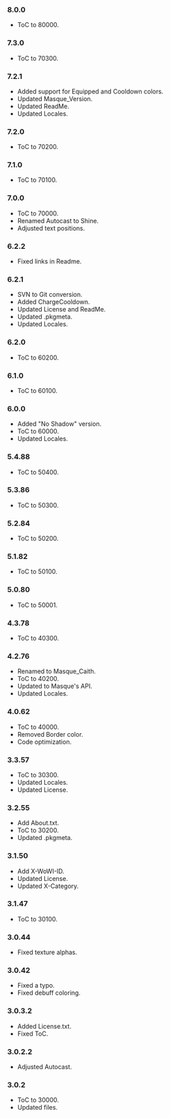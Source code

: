### 8.0.0 ###

- ToC to 80000.

### 7.3.0 ###

- ToC to 70300.

### 7.2.1 ###

- Added support for Equipped and Cooldown colors.
- Updated Masque_Version.
- Updated ReadMe.
- Updated Locales.

### 7.2.0 ###

- ToC to 70200.

### 7.1.0 ###

- ToC to 70100.

### 7.0.0 ###

- ToC to 70000.
- Renamed Autocast to Shine.
- Adjusted text positions.

### 6.2.2 ###

- Fixed links in Readme.

### 6.2.1 ###

- SVN to Git conversion.
- Added ChargeCooldown.
- Updated License and ReadMe.
- Updated .pkgmeta.
- Updated Locales.

### 6.2.0 ###

- ToC to 60200.

### 6.1.0 ###

- ToC to 60100.

### 6.0.0 ###

- Added "No Shadow" version.
- ToC to 60000.
- Updated Locales.

### 5.4.88 ###

- ToC to 50400.

### 5.3.86 ###

- ToC to 50300.

### 5.2.84 ###

- ToC to 50200.

### 5.1.82 ###

- ToC to 50100.

### 5.0.80 ###

- ToC to 50001.

### 4.3.78 ###

- ToC to 40300.

### 4.2.76 ###

- Renamed to Masque_Caith.
- ToC to 40200.
- Updated to Masque's API.
- Updated Locales.

### 4.0.62 ###

- ToC to 40000.
- Removed Border color.
- Code optimization.

### 3.3.57 ###

- ToC to 30300.
- Updated Locales.
- Updated License.

### 3.2.55 ###

- Add About.txt.
- ToC to 30200.
- Updated .pkgmeta.

### 3.1.50 ###

- Add X-WoWI-ID.
- Updated License.
- Updated X-Category.

### 3.1.47 ###

- ToC to 30100.

### 3.0.44 ###

- Fixed texture alphas.

### 3.0.42 ###

- Fixed a typo.
- Fixed debuff coloring.

### 3.0.3.2 ###

- Added License.txt.
- Fixed ToC.

### 3.0.2.2 ###

- Adjusted Autocast.

### 3.0.2 ###

- ToC to 30000.
- Updated files.
